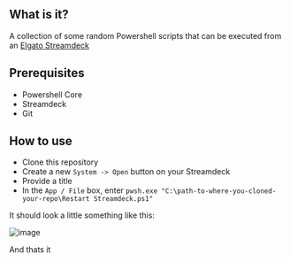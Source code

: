 ## What is it?

A collection of some random Powershell scripts that can be executed from an [Elgato Streamdeck](https://amzn.to/3zslRqL)

## Prerequisites

- Powershell Core 
- Streamdeck
- Git

## How to use

- Clone this repository
- Create a new `System -> Open` button on your Streamdeck
- Provide a title
- In the `App / File` box, enter `pwsh.exe "C:\path-to-where-you-cloned-your-repo\Restart Streamdeck.ps1"`

It should look a little something like this:

![image](https://user-images.githubusercontent.com/3969086/182482261-ce517941-3599-4732-bb7e-2ce6af8d2884.png)

And thats it